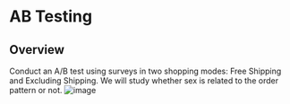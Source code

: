 # AB Testing
## Overview
Conduct an A/B test using surveys in two shopping modes: Free Shipping and Excluding Shipping. We will study whether sex is related to the order pattern or not.
![image](https://user-images.githubusercontent.com/95351692/144249453-25139ff1-36b7-47ae-b5c4-41263ababc24.png)
